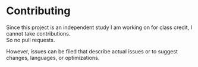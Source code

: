# Contributing
Since this project is an independent study I am working on for class credit, I cannot take contributions.  
So no pull requests.

However, issues can be filed that describe actual issues or to suggest changes, languages, or optimizations.

